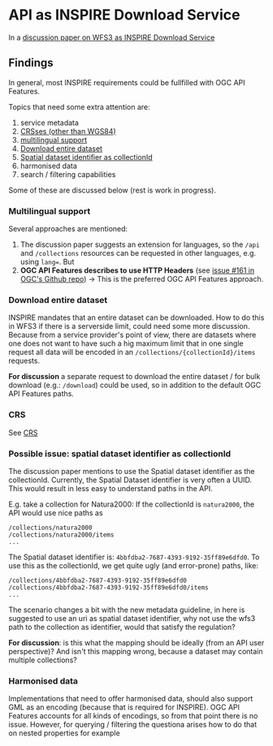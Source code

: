 # API as INSPIRE Download Service
In a [discussion paper on WFS3 as INSPIRE Download Service](https://webgate.ec.europa.eu/fpfis/wikis/download/attachments/299735841/DOC-5%20IRs-WFS3.0%20mapping%20discussion%20paper.pdf?version=1&modificationDate=1540280014657&api=v2)

## Findings
In general, most INSPIRE requirements could be fullfilled with OGC API Features.

Topics that need some extra attention are:
1. service metadata
1. [CRSses (other than WGS84)](#crs)
1. [multilingual support](#multilingual-support)
1. [Download entire dataset](#download-entire-dataset)
1. [Spatial dataset identifier as collectionId](#spatial-dataset-identifier-as-collectionid)
1. harmonised data
1. search / filtering capabilities

Some of these are discussed below (rest is work in progress).

### Multilingual support
Several approaches are mentioned:
1. The discussion paper suggests an extension for languages, so the ```/api``` and ```/collections``` resources can be requested in other languages, e.g. using ```lang=```. But
1. **OGC API Features describes to use HTTP Headers** (see [issue #161 in OGC's Github repo](https://github.com/opengeospatial/WFS_FES/issues/161)) -> This is the preferred OGC API Features approach.

### Download entire dataset
INSPIRE mandates that an entire dataset can be downloaded. How to do this in WFS3 if there is a serverside limit, could need some more discussion. Because from a service provider's point of view, there are datasets where one does not want to have such a hig maximum limit that in one single request all data will be encoded in an ```/collections/{collectionId}/items``` requests.

**For discussion** a separate request to download the entire dataset / for bulk download (e.g.: ```/download```) could be used, so in addition to the default OGC API Features paths.

### CRS
See [CRS](CRS.md)

### Possible issue: spatial dataset identifier as collectionId
The discussion paper mentions to use the Spatial dataset identifier as the collectionId. Currently, the Spatial Dataset identifier is very often a UUID. This would result in less easy to understand paths in the API.

E.g. take a collection for Natura2000:
If the collectionId is ```natura2000```, the API would use nice paths as

```
/collections/natura2000
/collections/natura2000/items
...
```

The Spatial dataset identifier is: ```4bbfdba2-7687-4393-9192-35ff89e6dfd0```. To use this as the collectionId, we get quite ugly (and error-prone) paths, like:
```
/collections/4bbfdba2-7687-4393-9192-35ff89e6dfd0
/collections/4bbfdba2-7687-4393-9192-35ff89e6dfd0/items
...
```

The scenario changes a bit with the new metadata guideline, in here is suggested to use an uri as spatial dataset identifier, why not use the wfs3 path to the collection as identifier, would that satisfy the regulation?

**For discussion**: is this what the mapping should be ideally (from an API user perspective)? And isn't this mapping wrong, because a dataset may contain multiple collections?

### Harmonised data
Implementations that need to offer harmonised data, should also support GML as an encoding (because that is required for INSPIRE). OGC API Features accounts for all kinds of encodings, so from that point there is no issue. However, for querying / filtering the questiona arises how to do that on nested properties for example
